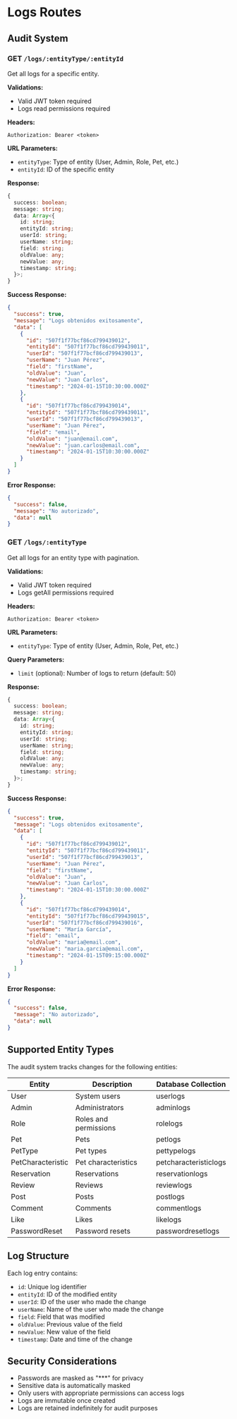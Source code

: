 # Logs Routes

## Audit System

### GET `/logs/:entityType/:entityId`
Get all logs for a specific entity.

**Validations:**
- Valid JWT token required
- Logs read permissions required

**Headers:**
```
Authorization: Bearer <token>
```

**URL Parameters:**
- `entityType`: Type of entity (User, Admin, Role, Pet, etc.)
- `entityId`: ID of the specific entity

**Response:**
```typescript
{
  success: boolean;
  message: string;
  data: Array<{
    id: string;
    entityId: string;
    userId: string;
    userName: string;
    field: string;
    oldValue: any;
    newValue: any;
    timestamp: string;
  }>;
}
```

**Success Response:**
```json
{
  "success": true,
  "message": "Logs obtenidos exitosamente",
  "data": [
    {
      "id": "507f1f77bcf86cd799439012",
      "entityId": "507f1f77bcf86cd799439011",
      "userId": "507f1f77bcf86cd799439013",
      "userName": "Juan Pérez",
      "field": "firstName",
      "oldValue": "Juan",
      "newValue": "Juan Carlos",
      "timestamp": "2024-01-15T10:30:00.000Z"
    },
    {
      "id": "507f1f77bcf86cd799439014",
      "entityId": "507f1f77bcf86cd799439011",
      "userId": "507f1f77bcf86cd799439013",
      "userName": "Juan Pérez",
      "field": "email",
      "oldValue": "juan@email.com",
      "newValue": "juan.carlos@email.com",
      "timestamp": "2024-01-15T10:30:00.000Z"
    }
  ]
}
```

**Error Response:**
```json
{
  "success": false,
  "message": "No autorizado",
  "data": null
}
```

### GET `/logs/:entityType`
Get all logs for an entity type with pagination.

**Validations:**
- Valid JWT token required
- Logs getAll permissions required

**Headers:**
```
Authorization: Bearer <token>
```

**URL Parameters:**
- `entityType`: Type of entity (User, Admin, Role, Pet, etc.)

**Query Parameters:**
- `limit` (optional): Number of logs to return (default: 50)

**Response:**
```typescript
{
  success: boolean;
  message: string;
  data: Array<{
    id: string;
    entityId: string;
    userId: string;
    userName: string;
    field: string;
    oldValue: any;
    newValue: any;
    timestamp: string;
  }>;
}
```

**Success Response:**
```json
{
  "success": true,
  "message": "Logs obtenidos exitosamente",
  "data": [
    {
      "id": "507f1f77bcf86cd799439012",
      "entityId": "507f1f77bcf86cd799439011",
      "userId": "507f1f77bcf86cd799439013",
      "userName": "Juan Pérez",
      "field": "firstName",
      "oldValue": "Juan",
      "newValue": "Juan Carlos",
      "timestamp": "2024-01-15T10:30:00.000Z"
    },
    {
      "id": "507f1f77bcf86cd799439014",
      "entityId": "507f1f77bcf86cd799439015",
      "userId": "507f1f77bcf86cd799439016",
      "userName": "María García",
      "field": "email",
      "oldValue": "maria@email.com",
      "newValue": "maria.garcia@email.com",
      "timestamp": "2024-01-15T09:15:00.000Z"
    }
  ]
}
```

**Error Response:**
```json
{
  "success": false,
  "message": "No autorizado",
  "data": null
}
```

## Supported Entity Types

The audit system tracks changes for the following entities:

| Entity | Description | Database Collection |
|--------|-------------|-------------------|
| User | System users | userlogs |
| Admin | Administrators | adminlogs |
| Role | Roles and permissions | rolelogs |
| Pet | Pets | petlogs |
| PetType | Pet types | pettypelogs |
| PetCharacteristic | Pet characteristics | petcharacteristiclogs |
| Reservation | Reservations | reservationlogs |
| Review | Reviews | reviewlogs |
| Post | Posts | postlogs |
| Comment | Comments | commentlogs |
| Like | Likes | likelogs |
| PasswordReset | Password resets | passwordresetlogs |

## Log Structure

Each log entry contains:

- `id`: Unique log identifier
- `entityId`: ID of the modified entity
- `userId`: ID of the user who made the change
- `userName`: Name of the user who made the change
- `field`: Field that was modified
- `oldValue`: Previous value of the field
- `newValue`: New value of the field
- `timestamp`: Date and time of the change

## Security Considerations

- Passwords are masked as "***" for privacy
- Sensitive data is automatically masked
- Only users with appropriate permissions can access logs
- Logs are immutable once created
- Logs are retained indefinitely for audit purposes 